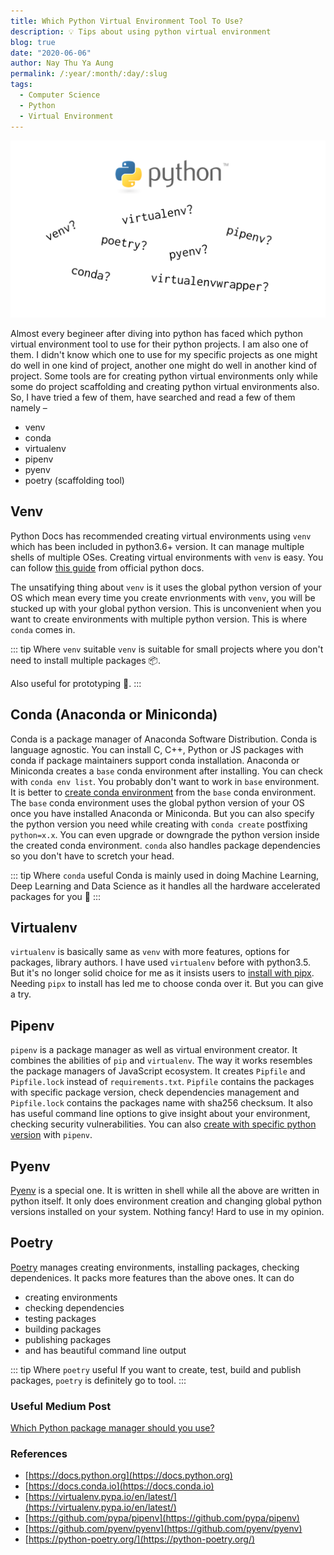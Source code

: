 ```yaml
---
title: Which Python Virtual Environment Tool To Use?
description: 💡 Tips about using python virtual environment
blog: true
date: "2020-06-06"
author: Nay Thu Ya Aung
permalink: /:year/:month/:day/:slug
tags:
  - Computer Science
  - Python
  - Virtual Environment
---
```


![venvs img](./venvs.svg)

Almost every begineer after diving into python has faced which python virtual environment tool to use for their python projects. I am also one of them. I didn't know which one to use for my specific projects as one might do well in one kind of project, another one might do well in another kind of project. Some tools are for creating python virtual environments only while some do project scaffolding and creating python virtual environments also. So, I have tried a few of them, have searched and read a few of them namely –

- venv
- conda
- virtualenv
- pipenv
- pyenv
- poetry (scaffolding tool)

## Venv

Python Docs has recommended creating virtual environments using `venv` which has been included in python3.6+ version. It can manage multiple shells of multiple OSes. Creating virtual environments with `venv` is easy. You can follow [this guide](https://docs.python.org/3/tutorial/venv.html#creating-virtual-environments) from official python docs.

The unsatifying thing about `venv` is it uses the global python version of your OS which mean every time you create envrionments with `venv`, you will be stucked up with your global python version. This is unconvenient when you want to create environments with multiple python version. This is where `conda` comes in.

::: tip Where `venv` suitable
`venv` is suitable for small projects where you don't need to install multiple packages 📦.

Also useful for prototyping 🧪.
:::

## Conda (Anaconda or Miniconda)

Conda is a package manager of Anaconda Software Distribution. Conda is language agnostic. You can install C, C++, Python or JS packages with conda if package maintainers support conda installation. Anaconda or Miniconda creates a `base` conda environment after installing. You can check with `conda env list`. You probably don't want to work in `base` environment. It is better to [create conda environment](https://docs.conda.io/projects/conda/en/latest/commands/create.html) from the `base` conda environment. The `base` conda environment uses the global python version of your OS once you have installed Anaconda or Miniconda. But you can also specify the python version you need while creating with `conda create` postfixing `python=x.x`. You can even upgrade or downgrade the python version inside the created conda environment. `conda` also handles package dependencies so you don't have to scretch your head.

::: tip Where `conda` useful
Conda is mainly used in doing Machine Learning, Deep Learning and Data Science as it handles all the hardware accelerated packages for you 💯
:::

## Virtualenv

`virtualenv` is basically same as `venv` with more features, options for packages, library authors. I have used `virtualenv` before with python3.5. But it's no longer solid choice for me as it insists users to [install with pipx](https://virtualenv.pypa.io/en/latest/). Needing `pipx` to install has led me to choose conda over it. But you can give a try.

## Pipenv

`pipenv` is a package manager as well as virtual environment creator. It combines the abilities of `pip` and `virtualenv`. The way it works resembles the package managers of JavaScript ecosystem. It creates `Pipfile` and `Pipfile.lock` instead of `requirements.txt`. `Pipfile` contains the packages with specific package version, check dependencies management and `Pipfile.lock` contains the packages name with sha256 checksum. It also has useful command line options to give insight about your environment, checking security vulnerabilities. You can also [create with specific python version](https://github.com/pypa/pipenv#-usage) with `pipenv`.

## Pyenv

[Pyenv](https://github.com/pyenv/pyenv#simple-python-version-management-pyenv) is a special one. It is written in shell while all the above are written in python itself. It only does environment creation and changing global python versions installed on your system. Nothing fancy! Hard to use in my opinion.

## Poetry

[Poetry](https://python-poetry.org/) manages creating environments, installing packages, checking dependenices. It packs more features than the above ones. It can do

- creating environments
- checking dependencies
- testing packages
- building packages
- publishing packages
- and has beautiful command line output

::: tip Where `poetry` useful
If you want to create, test, build and publish packages, `poetry` is definitely go to tool.
:::

### Useful Medium Post

[Which Python package manager should you use?](https://towardsdatascience.com/which-python-package-manager-should-you-use-d0fd0789a250)

### References

- [https://docs.python.org](https://docs.python.org)
- [https://docs.conda.io](https://docs.conda.io)
- [https://virtualenv.pypa.io/en/latest/](https://virtualenv.pypa.io/en/latest/)
- [https://github.com/pypa/pipenv](https://github.com/pypa/pipenv)
- [https://github.com/pyenv/pyenv](https://github.com/pyenv/pyenv)
- [https://python-poetry.org/](https://python-poetry.org/)
